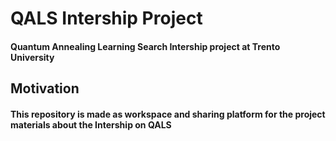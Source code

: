 # QALS Intership Project
#### Quantum Annealing Learning Search Intership project at Trento University
## Motivation
#### This repository is made as workspace and sharing platform for the project materials about the Intership on QALS
